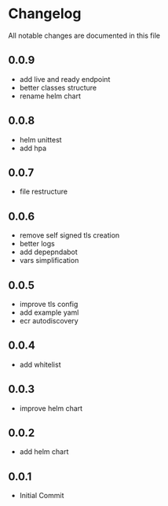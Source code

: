 # Changelog

All notable changes are documented in this file

## 0.0.9

- add live and ready endpoint
- better classes structure
- rename helm chart

## 0.0.8

- helm unittest
- add hpa

## 0.0.7

- file restructure

## 0.0.6

- remove self signed tls creation
- better logs
- add depepndabot
- vars simplification

## 0.0.5

- improve tls config
- add example yaml
- ecr autodiscovery

## 0.0.4

- add whitelist

## 0.0.3

- improve helm chart

## 0.0.2

- add helm chart

## 0.0.1

- Initial Commit

